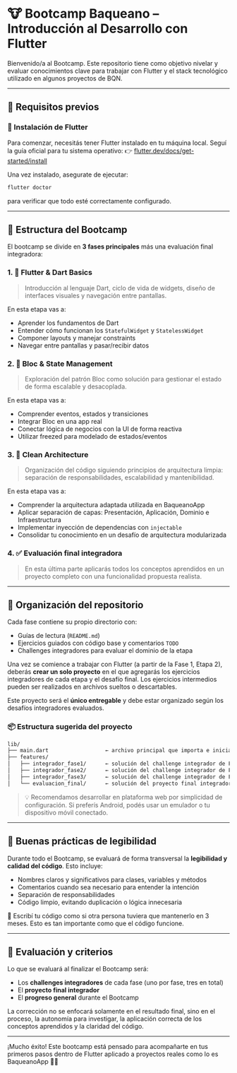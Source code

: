 # 🐮 Bootcamp Baqueano – Introducción al Desarrollo con Flutter

Bienvenido/a al Bootcamp.
Este repositorio tiene como objetivo nivelar y evaluar conocimientos clave para trabajar con Flutter y el stack tecnológico utilizado en algunos proyectos de BQN.

---

## 🚀 Requisitos previos

### 🔧 Instalación de Flutter
Para comenzar, necesitás tener Flutter instalado en tu máquina local. Seguí la guía oficial para tu sistema operativo:
👉 [flutter.dev/docs/get-started/install](https://flutter.dev/docs/get-started/install)

Una vez instalado, asegurate de ejecutar:
```bash
flutter doctor
```
para verificar que todo esté correctamente configurado.

---

## 🧭 Estructura del Bootcamp

El bootcamp se divide en **3 fases principales** más una evaluación final integradora:

### 1. 🧱 Flutter & Dart Basics
> Introducción al lenguaje Dart, ciclo de vida de widgets, diseño de interfaces visuales y navegación entre pantallas.

En esta etapa vas a:
- Aprender los fundamentos de Dart
- Entender cómo funcionan los `StatefulWidget` y `StatelessWidget`
- Componer layouts y manejar constraints
- Navegar entre pantallas y pasar/recibir datos

### 2. 🔄 Bloc & State Management
> Exploración del patrón Bloc como solución para gestionar el estado de forma escalable y desacoplada.

En esta etapa vas a:
- Comprender eventos, estados y transiciones
- Integrar Bloc en una app real
- Conectar lógica de negocios con la UI de forma reactiva
- Utilizar freezed para modelado de estados/eventos

### 3. 🧼 Clean Architecture
> Organización del código siguiendo principios de arquitectura limpia: separación de responsabilidades, escalabilidad y mantenibilidad.

En esta etapa vas a:

- Comprender la arquitectura adaptada utilizada en BaqueanoApp
- Aplicar separación de capas: Presentación, Aplicación, Dominio e Infraestructura
- Implementar inyección de dependencias con `injectable`
- Consolidar tu conocimiento en un desafío de arquitectura modularizada

### 4. ✅ Evaluación final integradora

> En esta última parte aplicarás todos los conceptos aprendidos en un proyecto completo con una
> funcionalidad propuesta realista.

---

## 📁 Organización del repositorio

Cada fase contiene su propio directorio con:
- Guías de lectura (`README.md`)
- Ejercicios guiados con código base y comentarios `TODO`
- Challenges integradores para evaluar el dominio de la etapa

Una vez se comience a trabajar con Flutter (a partir de la Fase 1, Etapa 2), deberás **crear un solo
proyecto** en el que agregarás los ejercicios integradores de cada etapa y el desafío final. Los
ejercicios intermedios pueden ser realizados en archivos sueltos o descartables.

Este proyecto será el **único entregable** y debe estar organizado según los desafíos integradores
evaluados.

### 📦 Estructura sugerida del proyecto

```bash
lib/
├── main.dart                  ← archivo principal que importa e inicializa las soluciones implementadas
├── features/
│   ├── integrador_fase1/      ← solución del challenge integrador de Fase 1
│   ├── integrador_fase2/      ← solución del challenge integrador de Fase 2
│   ├── integrador_fase3/      ← solución del challenge integrador de Fase 3
│   └── evaluacion_final/      ← solución del proyecto final integrador
```

> 💡 Recomendamos desarrollar en plataforma web por simplicidad de configuración. Si preferís
> Android, podés usar un emulador o tu dispositivo móvil conectado.

---

## 📐 Buenas prácticas de legibilidad

Durante todo el Bootcamp, se evaluará de forma transversal la **legibilidad y calidad del código**.
Esto incluye:

- Nombres claros y significativos para clases, variables y métodos
- Comentarios cuando sea necesario para entender la intención
- Separación de responsabilidades
- Código limpio, evitando duplicación o lógica innecesaria

📌 Escribí tu código como si otra persona tuviera que mantenerlo en 3 meses. Esto es tan importante
como que el código funcione.

---

## 🧠 Evaluación y criterios

Lo que se evaluará al finalizar el Bootcamp será:

- Los **challenges integradores** de cada fase (uno por fase, tres en total)
- El **proyecto final integrador**
- El **progreso general** durante el Bootcamp

La corrección no se enfocará solamente en el resultado final, sino en el proceso, la autonomía para
investigar, la aplicación correcta de los conceptos aprendidos y la claridad del código.

---

¡Mucho éxito! 
Este bootcamp está pensado para acompañarte en tus primeros pasos dentro de Flutter aplicado a proyectos reales como lo es BaqueanoApp 🚜✨

